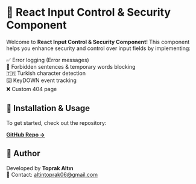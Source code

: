 # 🔐 React Input Control & Security Component  

Welcome to **React Input Control & Security Component**! This component helps you enhance security and control over input fields by implementing:  

✅ Error logging (Error messages)  
🚫 Forbidden sentences & temporary words blocking  
🇹🇷 Turkish character detection  
⌨️ KeyDOWN event tracking  
❌ Custom 404 page  

## 📌 Installation & Usage  

To get started, check out the repository:  

[**GitHub Repo →**](https://github.com/TPashaxrd/react-input-control)  

## 👤 Author  

Developed by **Toprak Altın**  
📧 Contact: [altintoprak06@gmail.com](mailto:altintoprak06@gmail.com)  